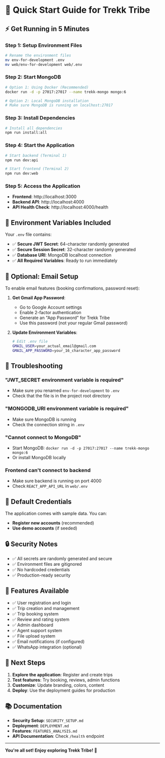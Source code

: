 # 🚀 Quick Start Guide for Trekk Tribe

## ⚡ **Get Running in 5 Minutes**

### **Step 1: Setup Environment Files**
```bash
# Rename the environment files
mv env-for-development .env
mv web/env-for-development web/.env
```

### **Step 2: Start MongoDB**
```bash
# Option 1: Using Docker (Recommended)
docker run -d -p 27017:27017 --name trekk-mongo mongo:6

# Option 2: Local MongoDB installation
# Make sure MongoDB is running on localhost:27017
```

### **Step 3: Install Dependencies**
```bash
# Install all dependencies
npm run install:all
```

### **Step 4: Start the Application**
```bash
# Start backend (Terminal 1)
npm run dev:api

# Start frontend (Terminal 2)
npm run dev:web
```

### **Step 5: Access the Application**
- **Frontend**: http://localhost:3000
- **Backend API**: http://localhost:4000
- **API Health Check**: http://localhost:4000/health

## 🔧 **Environment Variables Included**

Your `.env` file contains:
- ✅ **Secure JWT Secret**: 64-character randomly generated
- ✅ **Secure Session Secret**: 32-character randomly generated
- ✅ **Database URI**: MongoDB localhost connection
- ✅ **All Required Variables**: Ready to run immediately

## 📧 **Optional: Email Setup**

To enable email features (booking confirmations, password reset):

1. **Get Gmail App Password**:
   - Go to Google Account settings
   - Enable 2-factor authentication
   - Generate an "App Password" for Trekk Tribe
   - Use this password (not your regular Gmail password)

2. **Update Environment Variables**:
   ```bash
   # Edit .env file
   GMAIL_USER=your_actual_email@gmail.com
   GMAIL_APP_PASSWORD=your_16_character_app_password
   ```

## 🐛 **Troubleshooting**

### **"JWT_SECRET environment variable is required"**
- Make sure you renamed `env-for-development` to `.env`
- Check that the file is in the project root directory

### **"MONGODB_URI environment variable is required"**
- Make sure MongoDB is running
- Check the connection string in `.env`

### **"Cannot connect to MongoDB"**
- Start MongoDB: `docker run -d -p 27017:27017 --name trekk-mongo mongo:6`
- Or install MongoDB locally

### **Frontend can't connect to backend**
- Make sure backend is running on port 4000
- Check `REACT_APP_API_URL` in `web/.env`

## 🎯 **Default Credentials**

The application comes with sample data. You can:
- **Register new accounts** (recommended)
- **Use demo accounts** (if seeded)

## 🔒 **Security Notes**

- ✅ All secrets are randomly generated and secure
- ✅ Environment files are gitignored
- ✅ No hardcoded credentials
- ✅ Production-ready security

## 📱 **Features Available**

- ✅ User registration and login
- ✅ Trip creation and management
- ✅ Trip booking system
- ✅ Review and rating system
- ✅ Admin dashboard
- ✅ Agent support system
- ✅ File upload system
- ✅ Email notifications (if configured)
- ✅ WhatsApp integration (optional)

## 🚀 **Next Steps**

1. **Explore the application**: Register and create trips
2. **Test features**: Try booking, reviews, admin functions
3. **Customize**: Update branding, colors, content
4. **Deploy**: Use the deployment guides for production

## 📚 **Documentation**

- **Security Setup**: `SECURITY_SETUP.md`
- **Deployment**: `DEPLOYMENT.md`
- **Features**: `FEATURES_ANALYSIS.md`
- **API Documentation**: Check `/health` endpoint

---

**You're all set! Enjoy exploring Trekk Tribe! 🎉**
